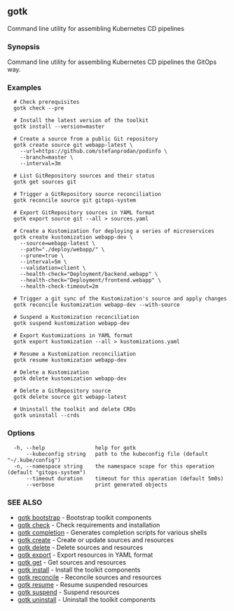 ## gotk

Command line utility for assembling Kubernetes CD pipelines

### Synopsis

Command line utility for assembling Kubernetes CD pipelines the GitOps way.

### Examples

```
  # Check prerequisites
  gotk check --pre

  # Install the latest version of the toolkit
  gotk install --version=master

  # Create a source from a public Git repository
  gotk create source git webapp-latest \
    --url=https://github.com/stefanprodan/podinfo \
    --branch=master \
    --interval=3m

  # List GitRepository sources and their status
  gotk get sources git

  # Trigger a GitRepository source reconciliation
  gotk reconcile source git gitops-system

  # Export GitRepository sources in YAML format
  gotk export source git --all > sources.yaml

  # Create a Kustomization for deploying a series of microservices
  gotk create kustomization webapp-dev \
    --source=webapp-latest \
    --path="./deploy/webapp/" \
    --prune=true \
    --interval=5m \
    --validation=client \
    --health-check="Deployment/backend.webapp" \
    --health-check="Deployment/frontend.webapp" \
    --health-check-timeout=2m

  # Trigger a git sync of the Kustomization's source and apply changes
  gotk reconcile kustomization webapp-dev --with-source

  # Suspend a Kustomization reconciliation
  gotk suspend kustomization webapp-dev

  # Export Kustomizations in YAML format
  gotk export kustomization --all > kustomizations.yaml

  # Resume a Kustomization reconciliation
  gotk resume kustomization webapp-dev

  # Delete a Kustomization
  gotk delete kustomization webapp-dev

  # Delete a GitRepository source
  gotk delete source git webapp-latest

  # Uninstall the toolkit and delete CRDs
  gotk uninstall --crds

```

### Options

```
  -h, --help                help for gotk
      --kubeconfig string   path to the kubeconfig file (default "~/.kube/config")
  -n, --namespace string    the namespace scope for this operation (default "gitops-system")
      --timeout duration    timeout for this operation (default 5m0s)
      --verbose             print generated objects
```

### SEE ALSO

* [gotk bootstrap](gotk_bootstrap.md)	 - Bootstrap toolkit components
* [gotk check](gotk_check.md)	 - Check requirements and installation
* [gotk completion](gotk_completion.md)	 - Generates completion scripts for various shells
* [gotk create](gotk_create.md)	 - Create or update sources and resources
* [gotk delete](gotk_delete.md)	 - Delete sources and resources
* [gotk export](gotk_export.md)	 - Export resources in YAML format
* [gotk get](gotk_get.md)	 - Get sources and resources
* [gotk install](gotk_install.md)	 - Install the toolkit components
* [gotk reconcile](gotk_reconcile.md)	 - Reconcile sources and resources
* [gotk resume](gotk_resume.md)	 - Resume suspended resources
* [gotk suspend](gotk_suspend.md)	 - Suspend resources
* [gotk uninstall](gotk_uninstall.md)	 - Uninstall the toolkit components

